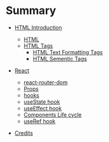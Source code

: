 <!-- # Summary

* [Introduction](README.md) -->


# Summary

* [HTML Introduction](docs/basic-html/README.md)
  * [HTML](docs/basic-html/01-introduction.md)
  * [HTML Tags](docs/basic-html/02-tags.md)
    * [HTML Text Formatting Tags](docs/basic-html/03-text-formatting-tags.md)
    * [HTML Sementic Tags](docs/basic-html/04-sementic-tags.md)

* [React](docs/react/01-react-intro.md)
  * [react-router-dom](docs/react/02-react-router-dom.md)
  * [Props](docs/react/03-props.md)
  * [hooks](docs/react/README.md)
  * [useState hook](docs/react/useState.md)
  * [useEffect hook](docs/react/useEffect.md)
  * [Components Life cycle](docs/react/component-life-cycle.md)
  * [useRef hook](docs/react/useRef.md)

* [Credits](docs/credits.md)